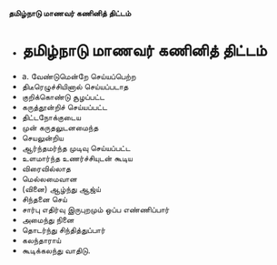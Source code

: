 **தமிழ்நாடு மாணவர் கணினித் திட்டம்**
- # தமிழ்நாடு மாணவர் கணினித் திட்டம்
- a. வேண்டுமென்றே செய்யப்பெற்ற
- திடீரெழுச்சியினால் செய்யப்படாத
- குறிக்கொண்டு சூழப்பட்ட
- கருத்தூன்றிச் செய்யப்பட்ட
- திட்டநோக்குடைய
- முன் கருதலுடனமைந்த
- செயலுன்றிய
- ஆர்ந்தமர்ந்த முடிவு செய்யப்பட்ட
- உளமார்ந்த உணர்ச்சியுடன் கூடிய
- விரைவில்லாத
- மெல்லமைவான
- (வினை) ஆழ்ந்து ஆஜ்ய்
- சிந்தனை செய்
- சார்பு எதிர்வு இருபுறமும் ஒப்ப எண்ணிப்பார்
- அமைந்து நினை
- தொடர்ந்து சிந்தித்துப்பார்
- கலந்தாராய்
- கூடிக்கலந்து வாதிடு.


